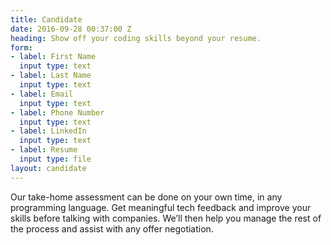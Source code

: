 ```yaml
---
title: Candidate
date: 2016-09-28 00:37:00 Z
heading: Show off your coding skills beyond your resume.
form:
- label: First Name
  input type: text
- label: Last Name
  input type: text
- label: Email
  input type: text
- label: Phone Number
  input type: text
- label: LinkedIn
  input type: text
- label: Resume
  input type: file
layout: candidate
---
```


Our take-home assessment can be done on your own time, in any programming language. Get meaningful tech feedback and improve your skills before talking with companies. We’ll then help you manage the rest of the process and assist with any offer negotiation.